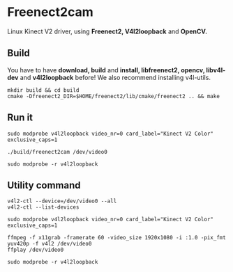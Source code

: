# Freenect2cam

Linux Kinect V2 driver, using **Freenect2, V4l2loopback** and **OpenCV.**

## Build

You have to have **download, build** and **install, libfreenect2, opencv, libv4l-dev** and **v4l2loopback** before!
We also recommend installing v4l-utils.

```
mkdir build && cd build
cmake -Dfreenect2_DIR=$HOME/freenect2/lib/cmake/freenect2 .. && make
```

## Run it

```
sudo modprobe v4l2loopback video_nr=0 card_label="Kinect V2 Color" exclusive_caps=1

./build/freenect2cam /dev/video0

sudo modprobe -r v4l2loopback
```

## Utility command

```
v4l2-ctl --device=/dev/video0 --all
v4l2-ctl --list-devices

sudo modprobe v4l2loopback video_nr=0 card_label="Kinect V2 Color" exclusive_caps=1

ffmpeg -f x11grab -framerate 60 -video_size 1920x1080 -i :1.0 -pix_fmt yuv420p -f v4l2 /dev/video0
ffplay /dev/video0

sudo modprobe -r v4l2loopback
```